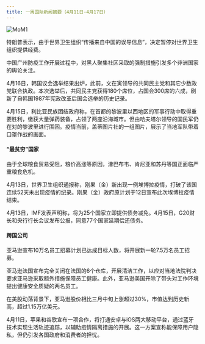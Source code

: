 ```yaml
---
title: 一周国际新闻摘要（4月11日-4月17日）
---
```


![MoM1](https://seth-1254428880.cos.ap-shanghai.myqcloud.com/%E6%9C%9D%E9%98%B3.jpg)

特朗普表示，由于世界卫生组织“传播来自中国的误导信息”，决定暂停对世界卫生组织提供经费。

<!--more-->

中国广州防疫工作开展过程中，对黑人聚集社区采取的强制措施引发多个非洲国家的舆论关注。

4月16日，韩国议会选举结果出炉，此前，文在寅领导的共同民主党和其它少数政党联合执政。本次选举后，共同民主党获得180个席位，占国会300席的六成，刷新了自韩国1987年宪政改革后国会选举的历史记录。

4月15日，利比亚民族团结政府称，在首都的黎波里以西地区的军事行动中取得重要胜利，缴获大量弹药装备，占领了两座沿海城市。但由哈夫塔尔领导的国民军仍在对的黎波里进行围困。疫情当前，盖蒂图片社的一组图片，展示了当地军队带着口罩作战的画面。

#### “最贫穷”国家
由于全球粮食贸易受阻，粮价高涨等原因，津巴布韦、肯尼亚和苏丹等国正面临严重粮食危机。

4月13日，世界卫生组织通报称，刚果（金）新出现一例埃博拉疫情，打破了该国连续52天未出现疫情的纪录。刚果（金）政府原计划于12日宣布此次埃博拉疫情结束。

4月13日，IMF发表声明称，将为25个国家立即提供债务减免。4月15日，G20财长和央行行长会议发布公报，同意77个国家延期偿还债务。

#### 跨国公司
亚马逊宣布10万名员工招募计划已达成目标人数，将开展新一轮7.5万名员工招募。

亚马逊法国宣布完全关闭在法国的6个仓库，开展清洁工作，以应对当地法院判决要求亚马逊采取额外措施保障员工健康。此外，亚马逊美国开除了带头对工作环境提出健康安全质疑的两名员工。

在美股动荡背景下，亚马逊股价相比三月中旬上涨超过30%，市值达到历史新高，超过1.15万亿美元。

4月11日，苹果和谷歌宣布一项合作，将打通安卓与iOS两大移动平台，通过蓝牙技术实现生活轨迹追踪，以辅助疫情隔离措施的开展。这一方案宣称能保障用户隐私，但仍引发各国政府和消费者的担忧。


 